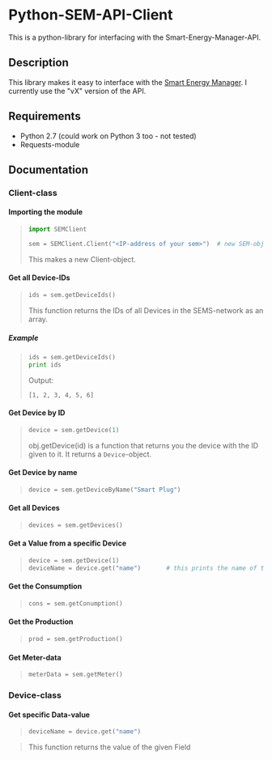 # Python-SEM-API-Client
This is a python-library for interfacing with the Smart-Energy-Manager-API.

## Description
This library makes it easy to interface with the [Smart Energy Manager](https://sems.energy). I currently use the "vX" version of the API.

## Requirements
* Python 2.7 (could work on Python 3 too - not tested)
* Requests-module

## Documentation

### Client-class
#### Importing the module
> ```python
> import SEMClient
>
> sem = SEMClient.Client("<IP-address of your sem>")  # new SEM-object
> ```
> This makes a new Client-object.

#### Get all Device-IDs
> ```python
> ids = sem.getDeviceIds()
> ```
> This function returns the IDs of all Devices in the SEMS-network as an array.
##### Example
> ```python
> ids = sem.getDeviceIds()
> print ids
> ```
> Output:
> ```
> [1, 2, 3, 4, 5, 6]
> ```

#### Get Device by ID
> ```python
> device = sem.getDevice(1)
> ```
> obj.getDevice(id) is a function that returns you the device with the ID given to it.
> It returns a ```Device```-object.

#### Get Device by name
> ```python
> device = sem.getDeviceByName("Smart Plug")
> ```

#### Get all Devices
> ```python
> devices = sem.getDevices()
> ```

#### Get a Value from a specific Device
> ```python
> device = sem.getDevice(1)
> deviceName = device.get("name")       # this prints the name of the Device with ID = 1
> ```

#### Get the Consumption
> ```python
> cons = sem.getConumption()
> ```

#### Get the Production
> ```python
> prod = sem.getProduction()
> ```

#### Get Meter-data
> ```python
> meterData = sem.getMeter()
> ```

### Device-class

#### Get specific Data-value
> ```python
> deviceName = device.get("name")
> ```

> This function returns the value of the given Field